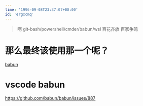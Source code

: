 ```yaml
---
time: '1996-09-08T23:37:07+08:00'
id: 'ergxcmq'
---
```


> 啊 git-bash/powershell/cmder/babun/wsl 百花齐放 百家争鸣
# 那么最终该使用那一个呢？
[babun]()
# vscode babun
https://github.com/babun/babun/issues/887